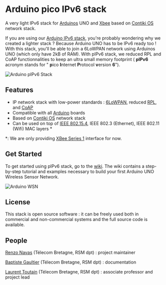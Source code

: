 Arduino pico IPv6 stack
=======================

A very light IPv6 stack for [Arduinos](http://www.arduino.cc/) UNO and [Xbee](http://www.digi.com/en/products/wireless/point-multipoint/xbee-series1-module) 
based on [Contiki OS](http://www.contiki-os.org/) network stack.

If you are using our [Arduino IPv6 stack](https://github.com/telecombretagne/Arduino-IPv6Stack/), you're
probably wondering why we created a lighter stack ?
Because Arduino UNO has to be IPv6 ready too ! With this stack, you'll be able to join a 6LoWPAN network using
Arduinos UNO (which only have 2kB of RAM).
With pIPv6 stack, we reduced RPL and CoAP functionnalities to keep an ultra small memory footprint ( **pIPv6** acronym
stands for " **p**ico **I**nternet **P**rotocol **v**ersion **6**").


![Arduino pIPv6 Stack](http://departements.telecom-bretagne.eu/data/rsm/pIPv6%20stack%20diagram.png)


Features
--------

* IP network stack with low-power standards : [6LoWPAN](http://datatracker.ietf.org/wg/6lowpan/charter/), reduced [RPL](http://tools.ietf.org/html/rfc6550), and [CoAP](http://datatracker.ietf.org/doc/draft-ietf-core-coap/)
* Compatible with all [Arduino](http://arduino.cc/en/Main/Products) boards 
* Based on [Contiki OS](http://www.contiki-os.org/) network stack
* Can be used on top of [IEEE 802.15.4](http://www.digi.com/products/wireless-wired-embedded-solutions/zigbee-rf-modules/point-multipoint-rfmodules/xbee-series1-module), IEEE 802.3 (Ethernet), IEEE 802.11 (Wifi) MAC layers *

*: We are only providing [XBee Series 1](http://www.digi.com/products/wireless-wired-embedded-solutions/zigbee-rf-modules/point-multipoint-rfmodules/xbee-series1-module) interface for now.

Get Started
-----------

To get started using pIPv6 stack, go to the [wiki](https://github.com/telecombretagne/Arduino-pIPv6Stack/wiki). The wiki
contains a step-by-step tutorial and examples necessary to build your first Arduino UNO Wireless Sensor Network.

![Arduino WSN](http://departements.telecom-bretagne.eu/data/rsm/heterogeneous%20wsn%20arch.png)


License
-------
 
This stack is open source software : it can be freely used both in commercial and non-commercial systems and the full source code is available.


People
-------
[Renzo Navas](renzo.navas@telecom-bretagne.eu) (Télecom Bretagne, RSM dpt) : project maintainer

[Baptiste Gaultier](baptiste.gaultier@telecom-bretagne.eu) (Télecom Bretagne, RSM dpt) : documentation

[Laurent Toutain](Laurent.Toutain@telecom-bretagne.eu) (Télecom Bretagne, RSM dpt) : associate professor and project lead
